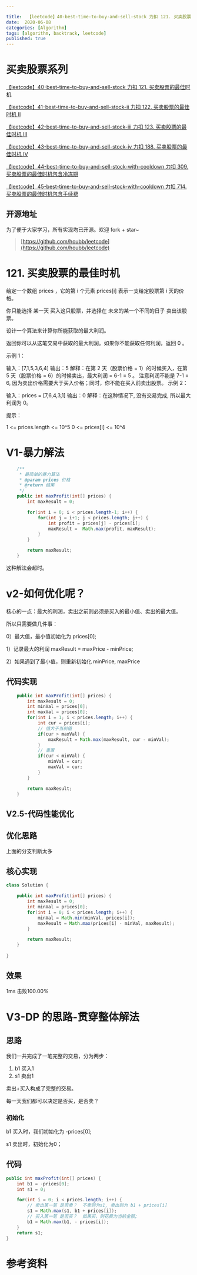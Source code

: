 ```yaml
---

title:  【leetcode】40-best-time-to-buy-and-sell-stock 力扣 121. 买卖股票的最佳时机
date:  2020-06-08
categories: [Algorithm]
tags: [algorithm, backtrack, leetcode]
published: true
---
```


# 买卖股票系列

[【leetcode】40-best-time-to-buy-and-sell-stock 力扣 121. 买卖股票的最佳时机](https://houbb.github.io/2020/06/08/algorithm-020-leetcode-40-leetcode-121-best-time-to-buy-and-sell-stock)

[【leetcode】41-best-time-to-buy-and-sell-stock-ii 力扣 122. 买卖股票的最佳时机 II](https://houbb.github.io/2020/06/08/algorithm-020-leetcode-41-leetcode-122-best-time-to-buy-and-sell-stock-ii)

[【leetcode】42-best-time-to-buy-and-sell-stock-iii 力扣 123. 买卖股票的最佳时机 III](https://houbb.github.io/2020/06/08/algorithm-020-leetcode-42-leetcode-123-best-time-to-buy-and-sell-stock-iii)

[【leetcode】43-best-time-to-buy-and-sell-stock-iv 力扣 188. 买卖股票的最佳时机 IV](https://houbb.github.io/2020/06/08/algorithm-020-leetcode-43-leetcode-188-best-time-to-buy-and-sell-stock-iv)

[【leetcode】44-best-time-to-buy-and-sell-stock-with-cooldown 力扣 309. 买卖股票的最佳时机包含冷冻期](https://houbb.github.io/2020/06/08/algorithm-020-leetcode-44-leetcode-309-best-time-to-buy-and-sell-stock-with-cooldown)

[【leetcode】45-best-time-to-buy-and-sell-stock-with-cooldown 力扣 714. 买卖股票的最佳时机包含手续费](https://houbb.github.io/2020/06/08/algorithm-020-leetcode-45-leetcode-714-best-time-to-buy-and-sell-stock-with-transaction-fee)

## 开源地址

为了便于大家学习，所有实现均已开源。欢迎 fork + star~

> [https://github.com/houbb/leetcode](https://github.com/houbb/leetcode)

# 121. 买卖股票的最佳时机

给定一个数组 prices ，它的第 i 个元素 prices[i] 表示一支给定股票第 i 天的价格。

你只能选择 某一天 买入这只股票，并选择在 未来的某一个不同的日子 卖出该股票。

设计一个算法来计算你所能获取的最大利润。

返回你可以从这笔交易中获取的最大利润。如果你不能获取任何利润，返回 0 。


示例 1：

输入：[7,1,5,3,6,4]
输出：5
解释：在第 2 天（股票价格 = 1）的时候买入，在第 5 天（股票价格 = 6）的时候卖出，最大利润 = 6-1 = 5 。
     注意利润不能是 7-1 = 6, 因为卖出价格需要大于买入价格；同时，你不能在买入前卖出股票。
示例 2：

输入：prices = [7,6,4,3,1]
输出：0
解释：在这种情况下, 没有交易完成, 所以最大利润为 0。
 

提示：

1 <= prices.length <= 10^5
0 <= prices[i] <= 10^4


# V1-暴力解法

```java
    /**
     * 最简单的暴力算法
     * @param prices 价格
     * @return 结果
     */
    public int maxProfit(int[] prices) {
        int maxResult = 0;

        for(int i = 0; i < prices.length-1; i++) {
            for(int j = i+1; j < prices.length; j++) {
                int profit = prices[j] - prices[i];
                maxResult =  Math.max(profit, maxResult);
            }
        }

        return maxResult;
    }
```

这种解法会超时。

# v2-如何优化呢？

核心的一点：最大的利润，卖出之前则必须是买入的最小值、卖出的最大值。

所以只需要做几件事：

0）最大值，最小值初始化为 prices[0];

1）记录最大的利润  maxResult = maxPrice - minPrice;

2）如果遇到了最小值，则重新初始化 minPrice, maxPrice

## 代码实现

```java
    public int maxProfit(int[] prices) {
        int maxResult = 0;
        int minVal = prices[0];
        int maxVal = prices[0];
        for(int i = 1; i < prices.length; i++) {
            int cur = prices[i];
            // 值大于当前值
            if(cur > maxVal) {
                maxResult = Math.max(maxResult, cur - minVal);
            }
            // 重置
            if(cur < minVal) {
                minVal = cur;
                maxVal = cur;
            }
        }

        return maxResult;
    }
```

## V2.5-代码性能优化

## 优化思路

上面的分支判断太多

## 核心实现

```java
class Solution {

    public int maxProfit(int[] prices) {
        int maxResult = 0;
        int minVal = prices[0];
        for(int i = 0; i < prices.length; i++) {
            minVal = Math.min(minVal, prices[i]);
            maxResult = Math.max(prices[i] - minVal, maxResult);
        }

        return maxResult;
    }
    
}
```

## 效果

1ms 击败100.00%

# V3-DP 的思路-贯穿整体解法

## 思路

我们一共完成了一笔完整的交易，分为两步：

1. b1 买入1
2. s1 卖出1

卖出+买入构成了完整的交易。

每一天我们都可以决定是否买，是否卖？

### 初始化

b1 买入时，我们初始化为 -prices[0];

s1 卖出时，初始化为0；

## 代码

```java
public int maxProfit(int[] prices) {
    int b1 = -prices[0];
    int s1 = 0;

    for(int i = 0; i < prices.length; i++) {
        // 卖出第一笔 是否卖？  不卖则为s1, 卖出则为 b1 + prices[i]
        s1 = Math.max(s1, b1 + prices[i]);
        // 买入第一笔 是否买？  如果买，则花费为当前金额;
        b1 = Math.max(b1, - prices[i]);
    }
    return s1;
}
```


# 参考资料

